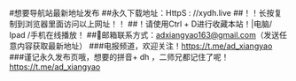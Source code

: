 #想要导航站最新地址发布
##永久下载地址：HttpS : //xydh.live
##！️！️长按复制到浏览器里面访问以上网址！️！️
##！️请使用Ctrl + D进行收藏本站！|电脑/ Ipad /手机在线播放！️
##📧邮箱联系方式：adxiangyao163@gmail.com（发送任意内容获取最新地址）
###电报频道，欢迎关注！https://t.me/ad_xiangyao
###谨记永久发布页哦，想要的拼音+ dh ，二师兄都记住了呢！https://t.me/ad_xiangyao
